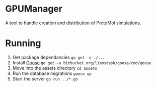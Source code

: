 # GPUManager
A tool to handle creation and distribution of ProtoMol simulations.

# Running
1. Get package dependancies `go get -u ./...`
2. Install [Goose](https://bitbucket.org/liamstask/goose/) `go get -u bitbucket.org/liamstask/goose/cmd/goose`
3. Move into the assets directory `cd assets`
4. Run the database migrations `goose up`
5. Start the server `go run ../*.go`
